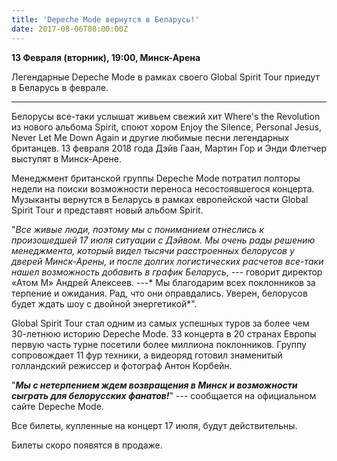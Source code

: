 ```yaml
---
title: 'Depeche Mode вернутся в Беларусь!'
date: 2017-08-06T00:00:00Z
---
```

**13 Февраля (вторник), 19:00, Минск-Арена**

Легендарные Depeche Mode в рамках своего Global Spirit Tour приедут в Беларусь в феврале.

--------------------------------------------------------------------------------------------

Белорусы все-таки услышат живьем свежий хит Where's the Revolution из нового альбома Spirit, споют хором Enjoy the Silence, Personal Jesus, Never Let Me Down Again и другие любимые песни легендарных британцев. 13 февраля 2018 года Дэйв Гаан, Мартин Гор и Энди Флетчер выступят в Минск-Арене.

Менеджмент британской группы Depeche Mode потратил полторы недели на поиски возможности переноса несостоявшегося концерта. Музыканты вернутся в Беларусь в рамках европейской части Global Spirit Tour и представят новый альбом Spirit.

"*Все живые люди, поэтому мы с пониманием отнеслись к произошедшей 17 июля ситуации с Дэйвом. Мы очень рады решению менеджмента, который видел тысячи расстроенных белорусов у дверей Минск-Арены, и после долгих логистических расчетов все-таки нашел возможность добавить в график Беларусь*, --- говорит директор «Атом М» Андрей Алексеев. ---* Мы благодарим всех поклонников за терпение и ожидания. Рад, что они оправдались. Уверен, белорусов будет ждать шоу с двойной энергетикой*".

Global Spirit Tour стал одним из самых успешных туров за более чем 30-летнюю историю Depeche Mode. 33 концерта в 20 странах Европы первую часть турне посетили более миллиона поклонников. Группу сопровождает 11 фур техники, а видеоряд готовил знаменитый голландский режиссер и фотограф Антон Корбейн.

"***Мы с нетерпением ждем возвращения в Минск и возможности сыграть для белорусских фанатов!***" --- сообщается на официальном сайте Depeche Mode.

Все билеты, купленные на концерт 17 июля, будут действительны.

Билеты скоро появятся в продаже.